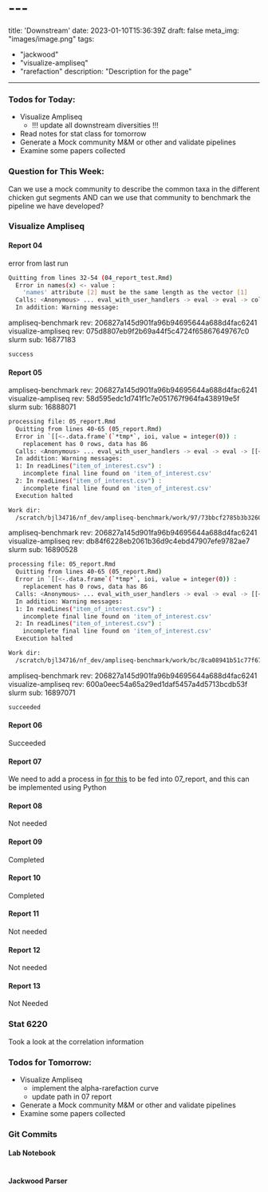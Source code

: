 # ---
title: 'Downstream'
date: 2023-01-10T15:36:39Z
draft: false
meta_img: "images/image.png"
tags:
  - "jackwood"
  - "visualize-ampliseq"
  - "rarefaction"
description: "Description for the page"
---

### Todos for Today:

- Visualize Ampliseq
  - !!! update all downstream diversities !!!
- Read notes for stat class for tomorrow
- Generate a Mock community M&M or other and validate pipelines
- Examine some papers collected

### Question for This Week:

Can we use a mock community to describe the common taxa in the different chicken gut segments AND can we use that community to benchmark the pipeline we have developed?

### Visualize Ampliseq

#### Report 04

error from last run 

```bash
Quitting from lines 32-54 (04_report_test.Rmd) 
  Error in names(x) <- value : 
    'names' attribute [2] must be the same length as the vector [1]
  Calls: <Anonymous> ... eval_with_user_handlers -> eval -> eval -> colnames<-
  In addition: Warning message:
```

ampliseq-benchmark rev: 206827a145d901fa96b94695644a688d4fac6241
visualize-ampliseq rev: 075d8807eb9f2b69a44f5c4724f65867649767c0
slurm sub: 16877183

```bash
success
```

#### Report 05

ampliseq-benchmark rev: 206827a145d901fa96b94695644a688d4fac6241
visualize-ampliseq rev: 58d595edc1d741f1c7e051767f964fa438919e5f 
slurm sub: 16888071

```bash
processing file: 05_report.Rmd
  Quitting from lines 40-65 (05_report.Rmd) 
  Error in `[[<-.data.frame`(`*tmp*`, ioi, value = integer(0)) : 
    replacement has 0 rows, data has 86
  Calls: <Anonymous> ... eval_with_user_handlers -> eval -> eval -> [[<- -> [[<-.data.frame
  In addition: Warning messages:
  1: In readLines("item_of_interest.csv") :
    incomplete final line found on 'item_of_interest.csv'
  2: In readLines("item_of_interest.csv") :
    incomplete final line found on 'item_of_interest.csv'
  Execution halted

Work dir:
  /scratch/bjl34716/nf_dev/ampliseq-benchmark/work/97/73bbcf2785b3b3260349aa9a9c785c
```

ampliseq-benchmark rev: 206827a145d901fa96b94695644a688d4fac6241
visualize-ampliseq rev: db84f6228eb2061b36d9c4ebd47907efe9782ae7
slurm sub: 16890528

```bash
processing file: 05_report.Rmd
  Quitting from lines 40-65 (05_report.Rmd) 
  Error in `[[<-.data.frame`(`*tmp*`, ioi, value = integer(0)) : 
    replacement has 0 rows, data has 86
  Calls: <Anonymous> ... eval_with_user_handlers -> eval -> eval -> [[<- -> [[<-.data.frame
  In addition: Warning messages:
  1: In readLines("item_of_interest.csv") :
    incomplete final line found on 'item_of_interest.csv'
  2: In readLines("item_of_interest.csv") :
    incomplete final line found on 'item_of_interest.csv'
  Execution halted

Work dir:
  /scratch/bjl34716/nf_dev/ampliseq-benchmark/work/bc/8ca08941b51c77f67b159309e34b59

```

ampliseq-benchmark rev: 206827a145d901fa96b94695644a688d4fac6241
visualize-ampliseq rev: 600a0eec54a65a29ed1daf5457a4d5713bcdb53f
slurm sub: 16897071

```bash
succeeded
```

#### Report 06

Succeeded

#### Report 07

We need to add a process in [for this](https://docs.qiime2.org/2022.11/plugins/available/diversity/alpha-rarefaction/) to be fed into 07_report, and this can be implemented using Python


#### Report 08

Not needed

#### Report 09

Completed

#### Report 10

Completed

#### Report 11

Not needed

#### Report 12

Not needed

#### Report 13

Not Needed

### Stat 6220


Took a look at the correlation information


### Todos for Tomorrow:

- Visualize Ampliseq
  - implement the alpha-rarefaction curve
  - update path in 07 report
- Generate a Mock community M&M or other and validate pipelines
- Examine some papers collected

### Git Commits

#### Lab Notebook

```bash

```

#### Jackwood Parser

```bash

```